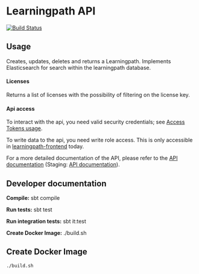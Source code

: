# Learningpath API
 [![Build Status](https://travis-ci.org/NDLANO/learningpath-api.svg?branch=master)](https://travis-ci.org/NDLANO/learningpath-api)

## Usage
Creates, updates, deletes and returns a Learningpath. Implements Elasticsearch for search within the learningpath database.

#### Licenses
Returns a list of licenses with the possibility of filtering on the license key.

#### Api access
To interact with the api, you need valid security credentials; see [Access Tokens usage](https://github.com/NDLANO/auth/blob/master/README.md).

To write data to the api, you need write role access. This is only accessible in [learningpath-frontend](https://learningpath-frontend.staging.api.ndla.no) today.

For a more detailed documentation of the API, please refer to the [API documentation](https://api.ndla.no) (Staging: [API documentation](https://staging.api.ndla.no)).

## Developer documentation


**Compile:** sbt compile

**Run tests:** sbt test

**Run integration tests:** sbt it:test

**Create Docker Image:** ./build.sh


## Create Docker Image
    ./build.sh
